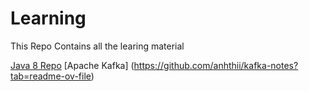 # Learning
This Repo Contains all the learing material 

[Java 8 Repo](https://github.com/in28minutes/functional-programming-with-java)
[Apache Kafka] (https://github.com/anhthii/kafka-notes?tab=readme-ov-file)

